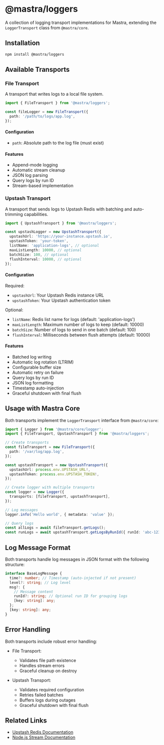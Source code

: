 # @mastra/loggers

A collection of logging transport implementations for Mastra, extending the `LoggerTransport` class from `@mastra/core`.

## Installation

```bash
npm install @mastra/loggers
```

## Available Transports

### File Transport

A transport that writes logs to a local file system.

```typescript
import { FileTransport } from '@mastra/loggers';

const fileLogger = new FileTransport({
  path: '/path/to/logs/app.log',
});
```

#### Configuration

- `path`: Absolute path to the log file (must exist)

#### Features

- Append-mode logging
- Automatic stream cleanup
- JSON log parsing
- Query logs by run ID
- Stream-based implementation

### Upstash Transport

A transport that sends logs to Upstash Redis with batching and auto-trimming capabilities.

```typescript
import { UpstashTransport } from '@mastra/loggers';

const upstashLogger = new UpstashTransport({
  upstashUrl: 'https://your-instance.upstash.io',
  upstashToken: 'your-token',
  listName: 'application-logs', // optional
  maxListLength: 10000, // optional
  batchSize: 100, // optional
  flushInterval: 10000, // optional
});
```

#### Configuration

Required:

- `upstashUrl`: Your Upstash Redis instance URL
- `upstashToken`: Your Upstash authentication token

Optional:

- `listName`: Redis list name for logs (default: 'application-logs')
- `maxListLength`: Maximum number of logs to keep (default: 10000)
- `batchSize`: Number of logs to send in one batch (default: 100)
- `flushInterval`: Milliseconds between flush attempts (default: 10000)

#### Features

- Batched log writing
- Automatic log rotation (LTRIM)
- Configurable buffer size
- Automatic retry on failure
- Query logs by run ID
- JSON log formatting
- Timestamp auto-injection
- Graceful shutdown with final flush

## Usage with Mastra Core

Both transports implement the `LoggerTransport` interface from `@mastra/core`:

```typescript
import { Logger } from '@mastra/core/logger';
import { FileTransport, UpstashTransport } from '@mastra/loggers';

// Create transports
const fileTransport = new FileTransport({
  path: '/var/log/app.log',
});

const upstashTransport = new UpstashTransport({
  upstashUrl: process.env.UPSTASH_URL!,
  upstashToken: process.env.UPSTASH_TOKEN!,
});

// Create logger with multiple transports
const logger = new Logger({
  transports: [fileTransport, upstashTransport],
});

// Log messages
logger.info('Hello world', { metadata: 'value' });

// Query logs
const allLogs = await fileTransport.getLogs();
const runLogs = await upstashTransport.getLogsByRunId({ runId: 'abc-123' });
```

## Log Message Format

Both transports handle log messages in JSON format with the following structure:

```typescript
interface BaseLogMessage {
  time?: number; // Timestamp (auto-injected if not present)
  level?: string; // Log level
  msg?: {
    // Message content
    runId?: string; // Optional run ID for grouping logs
    [key: string]: any;
  };
  [key: string]: any;
}
```

## Error Handling

Both transports include robust error handling:

- File Transport:

  - Validates file path existence
  - Handles stream errors
  - Graceful cleanup on destroy

- Upstash Transport:
  - Validates required configuration
  - Retries failed batches
  - Buffers logs during outages
  - Graceful shutdown with final flush

## Related Links

- [Upstash Redis Documentation](https://docs.upstash.com/redis)
- [Node.js Stream Documentation](https://nodejs.org/api/stream.html)
